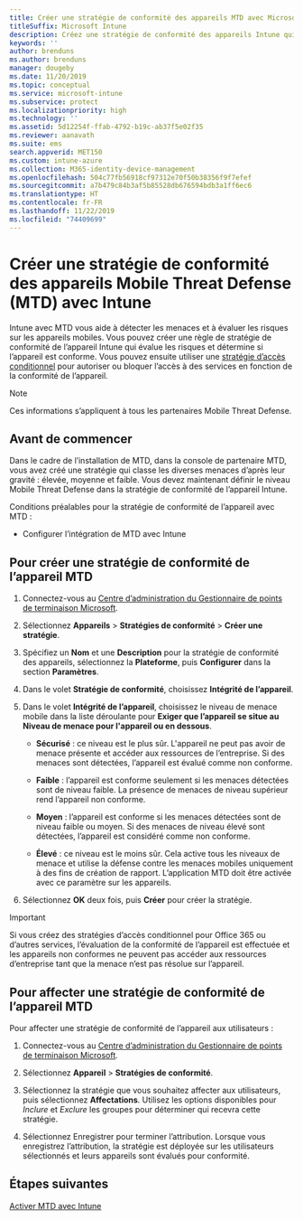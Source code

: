 ```yaml
---
title: Créer une stratégie de conformité des appareils MTD avec Microsoft Intune
titleSuffix: Microsoft Intune
description: Créez une stratégie de conformité des appareils Intune qui utilise les niveaux de menace MTD partenaires afin de déterminer si un appareil mobile peut accéder aux ressources de l’entreprise.
keywords: ''
author: brenduns
ms.author: brenduns
manager: dougeby
ms.date: 11/20/2019
ms.topic: conceptual
ms.service: microsoft-intune
ms.subservice: protect
ms.localizationpriority: high
ms.technology: ''
ms.assetid: 5d12254f-ffab-4792-b19c-ab37f5e02f35
ms.reviewer: aanavath
ms.suite: ems
search.appverid: MET150
ms.custom: intune-azure
ms.collection: M365-identity-device-management
ms.openlocfilehash: 504c77fb56918cf97312e70f50b38356f9f7efef
ms.sourcegitcommit: a7b479c84b3af5b85528db676594bdb3a1ff6ec6
ms.translationtype: HT
ms.contentlocale: fr-FR
ms.lasthandoff: 11/22/2019
ms.locfileid: "74409699"
---
```

# <a name="create-mobile-threat-defense-mtd-device-compliance-policy-with-intune"></a>Créer une stratégie de conformité des appareils Mobile Threat Defense (MTD) avec Intune

Intune avec MTD vous aide à détecter les menaces et à évaluer les risques sur les appareils mobiles. Vous pouvez créer une règle de stratégie de conformité de l’appareil Intune qui évalue les risques et détermine si l’appareil est conforme. Vous pouvez ensuite utiliser une [stratégie d’accès conditionnel](create-conditional-access-intune.md) pour autoriser ou bloquer l’accès à des services en fonction de la conformité de l’appareil.

> [!NOTE]
> Ces informations s’appliquent à tous les partenaires Mobile Threat Defense.

## <a name="before-you-begin"></a>Avant de commencer

Dans le cadre de l’installation de MTD, dans la console de partenaire MTD, vous avez créé une stratégie qui classe les diverses menaces d’après leur gravité : élevée, moyenne et faible. Vous devez maintenant définir le niveau Mobile Threat Defense dans la stratégie de conformité de l’appareil Intune.

Conditions préalables pour la stratégie de conformité de l’appareil avec MTD :

- Configurer l’intégration de MTD avec Intune

## <a name="to-create-an-mtd-device-compliance-policy"></a>Pour créer une stratégie de conformité de l’appareil MTD

1. Connectez-vous au [Centre d’administration du Gestionnaire de points de terminaison Microsoft](https://go.microsoft.com/fwlink/?linkid=2109431).

2. Sélectionnez **Appareils** > **Stratégies de conformité** > **Créer une stratégie**.

3. Spécifiez un **Nom** et une **Description** pour la stratégie de conformité des appareils, sélectionnez la **Plateforme**, puis **Configurer** dans la section **Paramètres**.

4. Dans le volet **Stratégie de conformité**, choisissez **Intégrité de l’appareil**.

5. Dans le volet **Intégrité de l’appareil**, choisissez le niveau de menace mobile dans la liste déroulante pour **Exiger que l’appareil se situe au Niveau de menace pour l'appareil ou en dessous**.

   - **Sécurisé** : ce niveau est le plus sûr. L'appareil ne peut pas avoir de menace présente et accéder aux ressources de l’entreprise. Si des menaces sont détectées, l’appareil est évalué comme non conforme.

   - **Faible** : l’appareil est conforme seulement si les menaces détectées sont de niveau faible. La présence de menaces de niveau supérieur rend l’appareil non conforme.

   - **Moyen** : l’appareil est conforme si les menaces détectées sont de niveau faible ou moyen. Si des menaces de niveau élevé sont détectées, l’appareil est considéré comme non conforme.

   - **Élevé** : ce niveau est le moins sûr. Cela active tous les niveaux de menace et utilise la défense contre les menaces mobiles uniquement à des fins de création de rapport. L’application MTD doit être activée avec ce paramètre sur les appareils.

6. Sélectionnez **OK** deux fois, puis **Créer** pour créer la stratégie.

> [!IMPORTANT]
> Si vous créez des stratégies d’accès conditionnel pour Office 365 ou d’autres services, l’évaluation de la conformité de l’appareil est effectuée et les appareils non conformes ne peuvent pas accéder aux ressources d’entreprise tant que la menace n’est pas résolue sur l’appareil.

## <a name="to-assign-an-mtd-device-compliance-policy"></a>Pour affecter une stratégie de conformité de l’appareil MTD

Pour affecter une stratégie de conformité de l’appareil aux utilisateurs :

1. Connectez-vous au [Centre d’administration du Gestionnaire de points de terminaison Microsoft](https://go.microsoft.com/fwlink/?linkid=2109431).

2. Sélectionnez **Appareil** > **Stratégies de conformité**.

3. Sélectionnez la stratégie que vous souhaitez affecter aux utilisateurs, puis sélectionnez **Affectations**. Utilisez les options disponibles pour *Inclure* et *Exclure* les groupes pour déterminer qui recevra cette stratégie.  

4. Sélectionnez Enregistrer pour terminer l’attribution. Lorsque vous enregistrez l’attribution, la stratégie est déployée sur les utilisateurs sélectionnés et leurs appareils sont évalués pour conformité.

## <a name="next-steps"></a>Étapes suivantes

[Activer MTD avec Intune](mtd-connector-enable.md)
